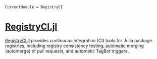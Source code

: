 ```@meta
CurrentModule = RegistryCI
```

# [RegistryCI.jl](https://github.com/JuliaRegistries/RegistryCI.jl)

[RegistryCI.jl](https://github.com/JuliaRegistries/RegistryCI.jl)
provides continuous integration (CI) tools for Julia package registries, including registry consistency testing, automatic merging (automerge) of pull requests, and automatic TagBot triggers.
